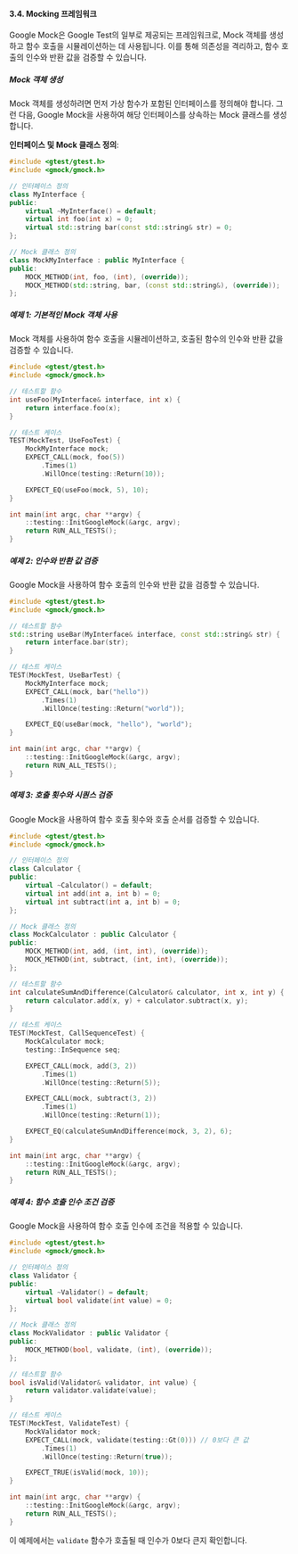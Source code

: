 #### 3.4. Mocking 프레임워크

Google Mock은 Google Test의 일부로 제공되는 프레임워크로, Mock 객체를 생성하고 함수 호출을 시뮬레이션하는 데 사용됩니다. 이를 통해 의존성을 격리하고, 함수 호출의 인수와 반환 값을 검증할 수 있습니다.

##### Mock 객체 생성

Mock 객체를 생성하려면 먼저 가상 함수가 포함된 인터페이스를 정의해야 합니다. 그런 다음, Google Mock을 사용하여 해당 인터페이스를 상속하는 Mock 클래스를 생성합니다.

**인터페이스 및 Mock 클래스 정의**:

```cpp
#include <gtest/gtest.h>
#include <gmock/gmock.h>

// 인터페이스 정의
class MyInterface {
public:
    virtual ~MyInterface() = default;
    virtual int foo(int x) = 0;
    virtual std::string bar(const std::string& str) = 0;
};

// Mock 클래스 정의
class MockMyInterface : public MyInterface {
public:
    MOCK_METHOD(int, foo, (int), (override));
    MOCK_METHOD(std::string, bar, (const std::string&), (override));
};
```

##### 예제 1: 기본적인 Mock 객체 사용

Mock 객체를 사용하여 함수 호출을 시뮬레이션하고, 호출된 함수의 인수와 반환 값을 검증할 수 있습니다.

```cpp
#include <gtest/gtest.h>
#include <gmock/gmock.h>

// 테스트할 함수
int useFoo(MyInterface& interface, int x) {
    return interface.foo(x);
}

// 테스트 케이스
TEST(MockTest, UseFooTest) {
    MockMyInterface mock;
    EXPECT_CALL(mock, foo(5))
        .Times(1)
        .WillOnce(testing::Return(10));

    EXPECT_EQ(useFoo(mock, 5), 10);
}

int main(int argc, char **argv) {
    ::testing::InitGoogleMock(&argc, argv);
    return RUN_ALL_TESTS();
}
```

##### 예제 2: 인수와 반환 값 검증

Google Mock을 사용하여 함수 호출의 인수와 반환 값을 검증할 수 있습니다.

```cpp
#include <gtest/gtest.h>
#include <gmock/gmock.h>

// 테스트할 함수
std::string useBar(MyInterface& interface, const std::string& str) {
    return interface.bar(str);
}

// 테스트 케이스
TEST(MockTest, UseBarTest) {
    MockMyInterface mock;
    EXPECT_CALL(mock, bar("hello"))
        .Times(1)
        .WillOnce(testing::Return("world"));

    EXPECT_EQ(useBar(mock, "hello"), "world");
}

int main(int argc, char **argv) {
    ::testing::InitGoogleMock(&argc, argv);
    return RUN_ALL_TESTS();
}
```

##### 예제 3: 호출 횟수와 시퀀스 검증

Google Mock을 사용하여 함수 호출 횟수와 호출 순서를 검증할 수 있습니다.

```cpp
#include <gtest/gtest.h>
#include <gmock/gmock.h>

// 인터페이스 정의
class Calculator {
public:
    virtual ~Calculator() = default;
    virtual int add(int a, int b) = 0;
    virtual int subtract(int a, int b) = 0;
};

// Mock 클래스 정의
class MockCalculator : public Calculator {
public:
    MOCK_METHOD(int, add, (int, int), (override));
    MOCK_METHOD(int, subtract, (int, int), (override));
};

// 테스트할 함수
int calculateSumAndDifference(Calculator& calculator, int x, int y) {
    return calculator.add(x, y) + calculator.subtract(x, y);
}

// 테스트 케이스
TEST(MockTest, CallSequenceTest) {
    MockCalculator mock;
    testing::InSequence seq;

    EXPECT_CALL(mock, add(3, 2))
        .Times(1)
        .WillOnce(testing::Return(5));

    EXPECT_CALL(mock, subtract(3, 2))
        .Times(1)
        .WillOnce(testing::Return(1));

    EXPECT_EQ(calculateSumAndDifference(mock, 3, 2), 6);
}

int main(int argc, char **argv) {
    ::testing::InitGoogleMock(&argc, argv);
    return RUN_ALL_TESTS();
}
```

##### 예제 4: 함수 호출 인수 조건 검증

Google Mock을 사용하여 함수 호출 인수에 조건을 적용할 수 있습니다.

```cpp
#include <gtest/gtest.h>
#include <gmock/gmock.h>

// 인터페이스 정의
class Validator {
public:
    virtual ~Validator() = default;
    virtual bool validate(int value) = 0;
};

// Mock 클래스 정의
class MockValidator : public Validator {
public:
    MOCK_METHOD(bool, validate, (int), (override));
};

// 테스트할 함수
bool isValid(Validator& validator, int value) {
    return validator.validate(value);
}

// 테스트 케이스
TEST(MockTest, ValidateTest) {
    MockValidator mock;
    EXPECT_CALL(mock, validate(testing::Gt(0))) // 0보다 큰 값
        .Times(1)
        .WillOnce(testing::Return(true));

    EXPECT_TRUE(isValid(mock, 10));
}

int main(int argc, char **argv) {
    ::testing::InitGoogleMock(&argc, argv);
    return RUN_ALL_TESTS();
}
```

이 예제에서는 `validate` 함수가 호출될 때 인수가 0보다 큰지 확인합니다.
